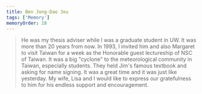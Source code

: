 ```yaml
---
title: Ben Jong-Dao Jou 
tags: ['Memory']
memoryOrder: 18
---
```


> He was my thesis adviser while I was a graduate student in UW. It was more than 20 years from now. In 1993, I invited him and also Margaret to visit Taiwan for a week as the Honorable guest lectureship of NSC of Taiwan. It was a big &quot;cyclone&quot; to the meteorological community in Taiwan, especially students. They held Jim's famous textbook and asking for name signing. It was a great time and it was just like yesterday. My wife, Lisa and I would like to express our gratefulness to him for his endless support and encouragement.
  